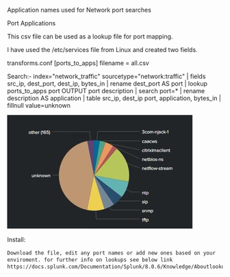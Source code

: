 Application names used for Network port searches 

Port Applications

This csv file can be used as a lookup file for port mapping.

I have used the /etc/services file from Linux and created two fields.

transforms.conf
[ports_to_apps]
filename = all.csv

Search:-
index="network_traffic" sourcetype="network:traffic"
| fields src_ip, dest_port, dest_ip, bytes_in
| rename dest_port AS port
| lookup ports_to_apps port OUTPUT port description
| search port=*
| rename description AS application
| table src_ip, dest_ip port, application, bytes_in
| fillnull value=unknown

![](images/apps.jpg)

Install:

    Download the file, edit any port names or add new ones based on your enviroment. for further info on lookups see below link
    https://docs.splunk.com/Documentation/Splunk/8.0.6/Knowledge/Aboutlookupsandfieldactions 
